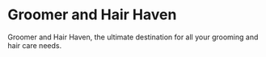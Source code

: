 # Groomer and Hair Haven
 Groomer and Hair Haven, the ultimate destination for all your grooming and hair care needs.
